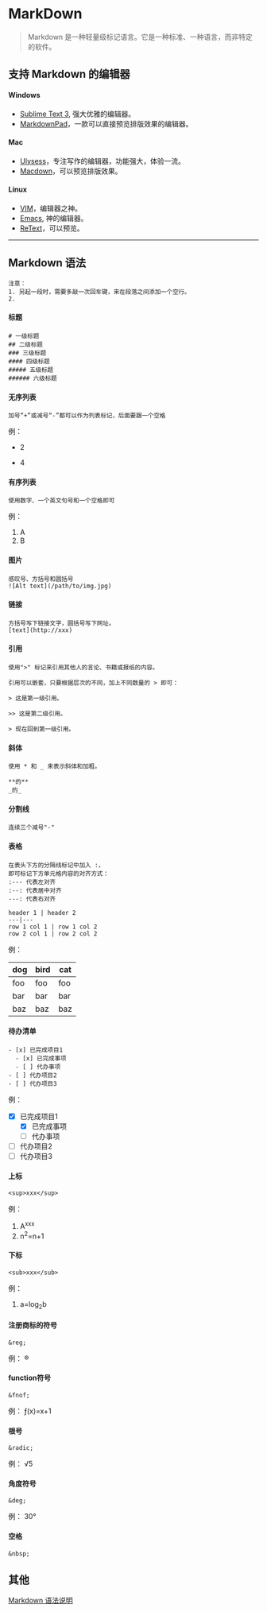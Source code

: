 # MarkDown 
> Markdown 是一种轻量级标记语言。它是一种标准、一种语言，而非特定的软件。

## 支持 Markdown 的编辑器
#### Windows
- [Sublime Text 3](https://www.sublimetext.com/3), 强大优雅的编辑器。
- [MarkdownPad](http://markdownpad.com/)，一款可以直接预览排版效果的编辑器。
#### Mac
- [Ulysess](https://ulysses.app/)，专注写作的编辑器，功能强大，体验一流。
- [Macdown](https://macdown.uranusjr.com/)，可以预览排版效果。
#### Linux
- [VIM](https://www.vim.org/)，编辑器之神。
- [Emacs](https://www.gnu.org/software/emacs/), 神的编辑器。
- [ReText](https://sourceforge.net/projects/retext/)，可以预览。

---
## Markdown 语法
```text
注意：
1. 另起一段时，需要多敲一次回车键，来在段落之间添加一个空行。
2. 
```

#### 标题
```text
# 一级标题
## 二级标题
### 三级标题
#### 四级标题
##### 五级标题
###### 六级标题
```

#### 无序列表
```text
加号“+”或减号“-”都可以作为列表标记，后面要跟一个空格
```
例：
+ 2 
- 4 

#### 有序列表
```text
使用数字、一个英文句号和一个空格即可
```
例： 
1. A
2. B

#### 图片
```text
感叹号、方括号和圆括号
![Alt text](/path/to/img.jpg)
```

#### 链接
```text
方括号写下链接文字，圆括号写下网址。
[text](http://xxx)

```
#### 引用
```text
使用">" 标记来引用其他人的言论、书籍或报纸的内容。

引用可以嵌套，只要根据层次的不同，加上不同数量的 > 即可：

> 这是第一级引用。

>> 这是第二级引用。

> 现在回到第一级引用。

```

#### 斜体
```text
使用 * 和 _ 来表示斜体和加粗。

**的**
_的_

```

#### 分割线
```text
连续三个减号"-"
```

#### 表格
```text
在表头下方的分隔线标记中加入 :，
即可标记下方单元格内容的对齐方式：
:--- 代表左对齐
:--: 代表居中对齐
---: 代表右对齐

header 1 | header 2
---|---
row 1 col 1 | row 1 col 2
row 2 col 1 | row 2 col 2

```
例： 

dog | bird | cat
----|------|----
foo | foo  | foo
bar | bar  | bar
baz | baz  | baz


#### 待办清单
```text
- [x] 已完成项目1
  - [x] 已完成事项
  - [ ] 代办事项
- [ ] 代办项目2
- [ ] 代办项目3

```
例：
- [x] 已完成项目1
  - [x] 已完成事项
  - [ ] 代办事项
- [ ] 代办项目2
- [ ] 代办项目3

#### 上标
```text
<sup>xxx</sup>
```
例：
1. A<sup>xxx</sup>
2. n<sup>2</sup>=n+1

#### 下标
```text
<sub>xxx</sub>
```
例：
1. a=log<sub>2</sub>b

#### 注册商标的符号
```text
&reg;
```
例： &reg;

#### function符号
```text
&fnof;
```
例： &fnof;(x)=x+1

#### 根号
```text
&radic;
```
例： &radic;5

#### 角度符号
```text
&deg;
```
例： 30&deg;

#### 空格
```text
&nbsp;
```

## 其他

[Markdown 语法说明](http://www.markdown.cn/)
